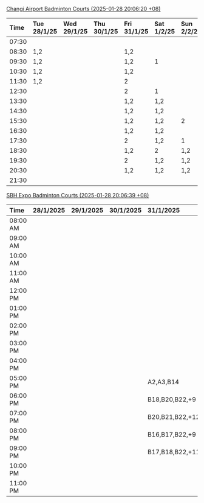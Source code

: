 [Changi Airport Badminton Courts (2025-01-28 20:06:20 +08)](https://www.carc.org.sg/FacilityBooking.aspx)

| Time   | Tue 28/1/25   | Wed 29/1/25   | Thu 30/1/25   | Fri 31/1/25   | Sat 1/2/25   | Sun 2/2/25   | Mon 3/2/25   |
|:-------|:--------------|:--------------|:--------------|:--------------|:-------------|:-------------|:-------------|
| 07:30  |               |               |               |               |              |              |              |
| 08:30  | 1,2           |               |               | 1,2           |              |              | 1,2          |
| 09:30  | 1,2           |               |               | 1,2           | 1            |              | 1,2          |
| 10:30  | 1,2           |               |               | 1,2           |              |              | 1,2          |
| 11:30  | 1,2           |               |               | 2             |              |              | 1,2          |
| 12:30  |               |               |               | 2             | 1            |              | 1,2          |
| 13:30  |               |               |               | 1,2           | 1,2          |              | 1,2          |
| 14:30  |               |               |               | 1,2           | 1,2          |              | 1,2          |
| 15:30  |               |               |               | 1,2           | 1,2          | 2            | 2            |
| 16:30  |               |               |               | 1,2           | 1,2          |              |              |
| 17:30  |               |               |               | 2             | 1,2          | 1            | 1            |
| 18:30  |               |               |               | 1,2           | 2            | 1,2          | 1,2          |
| 19:30  |               |               |               | 2             | 1,2          | 1,2          | 1,2          |
| 20:30  |               |               |               | 1,2           | 1,2          | 1,2          | 1,2          |
| 21:30  |               |               |               |               |              |              |              |

[SBH Expo Badminton Courts (2025-01-28 20:06:39 +08)](https://singaporebadmintonhall.getomnify.com/widgets/O3MRKGBH359GA55KHMG1RD)

| Time     | 28/1/2025   | 29/1/2025   | 30/1/2025   | 31/1/2025       | 1/2/2025        | 2/2/2025        | 3/2/2025        |
|:---------|:------------|:------------|:------------|:----------------|:----------------|:----------------|:----------------|
| 08:00 AM |             |             |             |                 | B20,B21,B22,+13 | B20,B21,B22,+8  | B20,B21,B22,+12 |
| 09:00 AM |             |             |             |                 | B18,B21,B22,+12 | B20,B21         | B15             |
| 10:00 AM |             |             |             |                 | B17,B19,B21,+12 | A2,B21          |                 |
| 11:00 AM |             |             |             |                 | B17,B20,B21,+12 | A2              | A7,A8,A9,+1     |
| 12:00 PM |             |             |             |                 | B19,B21,B22,+18 | B14,B19,B20,+11 | B15,B16,B17,+5  |
| 01:00 PM |             |             |             |                 | B19,B21,B22,+17 | B18,B19,B22,+10 | B19,B21,B22,+8  |
| 02:00 PM |             |             |             |                 | B15,B18,B22,+11 | A10,B17,B22,+6  | A7,A8           |
| 03:00 PM |             |             |             |                 | B11,B18,B19,+8  | A4,B20,B22      | A8,B11,B16      |
| 04:00 PM |             |             |             |                 | A10,B11,B21,+7  | B12,B13,B15,+4  | B11,B16         |
| 05:00 PM |             |             |             | A2,A3,B14       | A7,B15,B21,+4   | A10,A5,A7,+2    | B12,B13,B17,+5  |
| 06:00 PM |             |             |             | B18,B20,B22,+9  | B15,B21,B22,+3  | A5,B18,B21,+1   | A10,A9,B21,+6   |
| 07:00 PM |             |             |             | B20,B21,B22,+12 | A1,B21,B22      | B19,B20,B21,+2  | B16,B19,B21,+12 |
| 08:00 PM |             |             |             | B16,B17,B22,+9  | B19,B21,B22,+9  | B14,B15,B16,+9  | B20,B21,B22,+18 |
| 09:00 PM |             |             |             | B17,B18,B22,+11 | B20,B21,B22,+9  | B14,B15,B22,+11 | B20,B21,B22,+18 |
| 10:00 PM |             |             |             |                 | B20,B21,B22,+14 | B20,B21,B22,+18 | A10,A8,A9,+7    |
| 11:00 PM |             |             |             |                 | B20,B21,B22,+17 | B20,B21,B22,+18 | A10,A8,A9,+7    |
